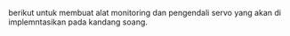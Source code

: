 berikut untuk membuat alat monitoring dan pengendali servo yang akan di implemntasikan pada kandang soang.
